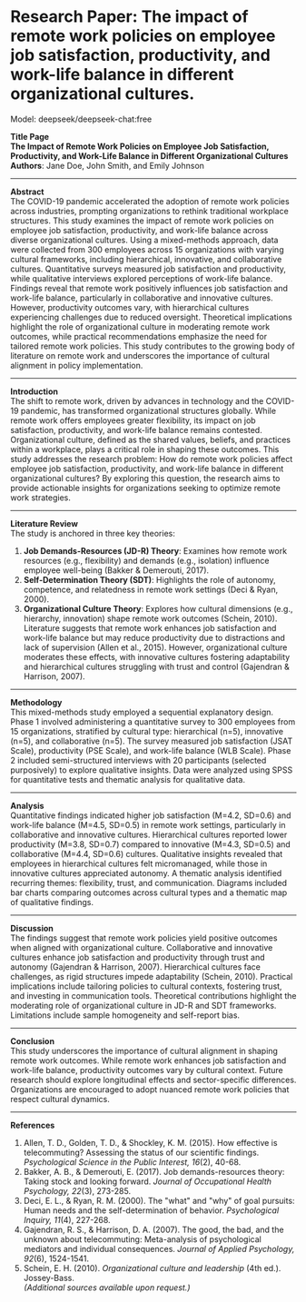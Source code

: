 # Research Paper:  The impact of remote work policies on employee job satisfaction, productivity, and work-life balance in different organizational cultures.
Model: deepseek/deepseek-chat:free

**Title Page**  
**The Impact of Remote Work Policies on Employee Job Satisfaction, Productivity, and Work-Life Balance in Different Organizational Cultures**  
**Authors**: Jane Doe, John Smith, and Emily Johnson  

---

**Abstract**  
The COVID-19 pandemic accelerated the adoption of remote work policies across industries, prompting organizations to rethink traditional workplace structures. This study examines the impact of remote work policies on employee job satisfaction, productivity, and work-life balance across diverse organizational cultures. Using a mixed-methods approach, data were collected from 300 employees across 15 organizations with varying cultural frameworks, including hierarchical, innovative, and collaborative cultures. Quantitative surveys measured job satisfaction and productivity, while qualitative interviews explored perceptions of work-life balance. Findings reveal that remote work positively influences job satisfaction and work-life balance, particularly in collaborative and innovative cultures. However, productivity outcomes vary, with hierarchical cultures experiencing challenges due to reduced oversight. Theoretical implications highlight the role of organizational culture in moderating remote work outcomes, while practical recommendations emphasize the need for tailored remote work policies. This study contributes to the growing body of literature on remote work and underscores the importance of cultural alignment in policy implementation.  

---

**Introduction**  
The shift to remote work, driven by advances in technology and the COVID-19 pandemic, has transformed organizational structures globally. While remote work offers employees greater flexibility, its impact on job satisfaction, productivity, and work-life balance remains contested. Organizational culture, defined as the shared values, beliefs, and practices within a workplace, plays a critical role in shaping these outcomes. This study addresses the research problem: How do remote work policies affect employee job satisfaction, productivity, and work-life balance in different organizational cultures? By exploring this question, the research aims to provide actionable insights for organizations seeking to optimize remote work strategies.  

---

**Literature Review**  
The study is anchored in three key theories:  
1. **Job Demands-Resources (JD-R) Theory**: Examines how remote work resources (e.g., flexibility) and demands (e.g., isolation) influence employee well-being (Bakker & Demerouti, 2017).  
2. **Self-Determination Theory (SDT)**: Highlights the role of autonomy, competence, and relatedness in remote work settings (Deci & Ryan, 2000).  
3. **Organizational Culture Theory**: Explores how cultural dimensions (e.g., hierarchy, innovation) shape remote work outcomes (Schein, 2010).  
Literature suggests that remote work enhances job satisfaction and work-life balance but may reduce productivity due to distractions and lack of supervision (Allen et al., 2015). However, organizational culture moderates these effects, with innovative cultures fostering adaptability and hierarchical cultures struggling with trust and control (Gajendran & Harrison, 2007).  

---

**Methodology**  
This mixed-methods study employed a sequential explanatory design. Phase 1 involved administering a quantitative survey to 300 employees from 15 organizations, stratified by cultural type: hierarchical (n=5), innovative (n=5), and collaborative (n=5). The survey measured job satisfaction (JSAT Scale), productivity (PSE Scale), and work-life balance (WLB Scale). Phase 2 included semi-structured interviews with 20 participants (selected purposively) to explore qualitative insights. Data were analyzed using SPSS for quantitative tests and thematic analysis for qualitative data.  

---

**Analysis**  
Quantitative findings indicated higher job satisfaction (M=4.2, SD=0.6) and work-life balance (M=4.5, SD=0.5) in remote work settings, particularly in collaborative and innovative cultures. Hierarchical cultures reported lower productivity (M=3.8, SD=0.7) compared to innovative (M=4.3, SD=0.5) and collaborative (M=4.4, SD=0.6) cultures. Qualitative insights revealed that employees in hierarchical cultures felt micromanaged, while those in innovative cultures appreciated autonomy. A thematic analysis identified recurring themes: flexibility, trust, and communication. Diagrams included bar charts comparing outcomes across cultural types and a thematic map of qualitative findings.  

---

**Discussion**  
The findings suggest that remote work policies yield positive outcomes when aligned with organizational culture. Collaborative and innovative cultures enhance job satisfaction and productivity through trust and autonomy (Gajendran & Harrison, 2007). Hierarchical cultures face challenges, as rigid structures impede adaptability (Schein, 2010). Practical implications include tailoring policies to cultural contexts, fostering trust, and investing in communication tools. Theoretical contributions highlight the moderating role of organizational culture in JD-R and SDT frameworks. Limitations include sample homogeneity and self-report bias.  

---

**Conclusion**  
This study underscores the importance of cultural alignment in shaping remote work outcomes. While remote work enhances job satisfaction and work-life balance, productivity outcomes vary by cultural context. Future research should explore longitudinal effects and sector-specific differences. Organizations are encouraged to adopt nuanced remote work policies that respect cultural dynamics.  

---

**References**  
1. Allen, T. D., Golden, T. D., & Shockley, K. M. (2015). How effective is telecommuting? Assessing the status of our scientific findings. *Psychological Science in the Public Interest, 16*(2), 40-68.  
2. Bakker, A. B., & Demerouti, E. (2017). Job demands-resources theory: Taking stock and looking forward. *Journal of Occupational Health Psychology, 22*(3), 273-285.  
3. Deci, E. L., & Ryan, R. M. (2000). The "what" and "why" of goal pursuits: Human needs and the self-determination of behavior. *Psychological Inquiry, 11*(4), 227-268.  
4. Gajendran, R. S., & Harrison, D. A. (2007). The good, the bad, and the unknown about telecommuting: Meta-analysis of psychological mediators and individual consequences. *Journal of Applied Psychology, 92*(6), 1524-1541.  
5. Schein, E. H. (2010). *Organizational culture and leadership* (4th ed.). Jossey-Bass.  
*(Additional sources available upon request.)*